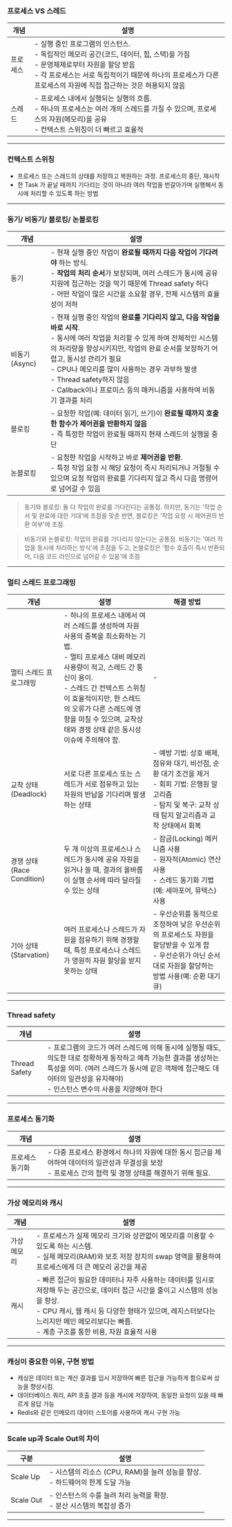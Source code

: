 ### 프로세스 VS 스레드

| 개념     | 설명                                                                                                                                                                                                                                                  |
| -------- | ----------------------------------------------------------------------------------------------------------------------------------------------------------------------------------------------------------------------------------------------------- |
| 프로세스 | - 실행 중인 프로그램의 인스턴스. <br>- 독립적인 메모리 공간(코드, 데이터, 힙, 스택)을 가짐 <br>- 운영체제로부터 자원을 할당 받음 <br>- 각 프로세스는 서로 독립적이기 때문에 하나의 프로세스가 다른 프로세스의 자원에 직접 접근하는 것은 허용되지 않음 |
| 스레드   | - 프로세스 내에서 실행되는 실행의 흐름. <br>- 하나의 프로세스는 여러 개의 스레드를 가질 수 있으며, 프로세스의 자원(메모리)을 공유 <br>- 컨텍스트 스위칭이 더 빠르고 효율적                                                                            |

---

### 컨텍스트 스위칭

- 프로세스 또는 스레드의 상태를 저장하고 복원하는 과정. 프로세스의 중단, 재시작
- 한 Task 가 끝날 때까지 기다리는 것이 아니라 여러 작업을 번갈아가며 실행해서 동시에 처리할 수 있도록 하는 방법

---

### 동기/ 비동기/ 블로킹/ 논블로킹

| 개념          | 설명                                                                                                                                                                                                                                                                                                                                                                           |
| ------------- | ------------------------------------------------------------------------------------------------------------------------------------------------------------------------------------------------------------------------------------------------------------------------------------------------------------------------------------------------------------------------------ |
| 동기          | - 현재 실행 중인 작업이 **완료될 때까지 다음 작업이 기다려야** 하는 방식. <br>- **작업의 처리 순서**가 보장되며, 여러 스레드가 동시에 공유 지원에 접근하는 것을 막기 때문에 Thread safety 하다<br>- 어떤 작업이 많은 시간을 소요할 경우, 전체 시스템의 효율성이 저하                                                                                                           |
| 비동기(Async) | - 현재 실행 중인 작업의 **완료를 기다리지 않고, 다음 작업을 바로 시작**. <br>- 동시에 여러 작업을 처리할 수 있게 하여 전체적인 시스템의 처리량을 향상시키지만, 작업의 완료 순서를 보장하기 어렵고, 동시성 관리가 필요 <br>- CPU나 메모리를 많이 사용하는 경우 과부하 발생 <br>- Thread safety하지 않음 <br>- Callback이나 프로미스 등의 매커니즘을 사용하여 비동기 결과를 처리 |
| 블로킹        | - 요청한 작업(예: 데이터 읽기, 쓰기)이 **완료될 때까지 호출한 함수가 제어권을 반환하지 않음** <br>- 즉 특정한 작업이 완료될 때까지 현재 스레드의 실행을 중단                                                                                                                                                                                                                   |
| 논블로킹      | - 요청한 작업을 시작하고 바로 **제어권을 반환**. <br>- 특정 작업 요청 시 해당 요청이 즉시 처리되거나 거절될 수 있으며 요청 작업의 완료를 기다리지 않고 즉시 다음 명령어로 넘어갈 수 있음                                                                                                                                                                                       |

> 동기와 블로킹: 둘 다 작업의 완료를 기다린다는 공통점. 하지만, 동기는 '작업 순서 및 완료에 대한 기대'에 초점을 맞춘 반면, 블로킹은 '작업 요청 시 제어권의 반환 여부'에 초점.

> 비동기와 논블로킹: 작업의 완료를 기다리지 않는다는 공통점. 비동기는 '여러 작업을 동시에 처리하는 방식'에 초점을 두고, 논블로킹은 '함수 호출이 즉시 반환되어, 다음 코드 라인으로 넘어갈 수 있음'에 초점

---

### 멀티 스레드 프로그래밍

| 개념                       | 설명                                                                                                                                                                                                                                                                                                                   | 해결 방법                                                                                                                                                            |
| -------------------------- | ---------------------------------------------------------------------------------------------------------------------------------------------------------------------------------------------------------------------------------------------------------------------------------------------------------------------- | -------------------------------------------------------------------------------------------------------------------------------------------------------------------- |
| 멀티 스레드 프로그래밍     | - 하나의 프로세스 내에서 여러 스레드를 생성하여 자원 사용의 중복을 최소화하는 기법. <br>- 멀티 프로세스 대비 메모리 사용량이 적고, 스레드 간 통신이 용이. <br>- 스레드 간 컨텍스트 스위칭이 효율적이지만, 한 스레드의 오류가 다른 스레드에 영향을 미칠 수 있으며, 교착상태와 경쟁 상태 같은 동시성 이슈에 주의해야 함. | -                                                                                                                                                                    |
| 교착 상태 (Deadlock)       | 서로 다른 프로세스 또는 스레드가 서로 점유하고 있는 자원의 반납을 기다리며 발생하는 상태                                                                                                                                                                                                                               | - 예방 기법: 상호 배제, 점유와 대기, 비선점, 순환 대기 조건을 제거 <br>- 회피 기법: 은행원 알고리즘 <br>- 탐지 및 복구: 교착 상태 탐지 알고리즘과 교착 상태에서 회복 |
| 경쟁 상태 (Race Condition) | 두 개 이상의 프로세스나 스레드가 동시에 공유 자원을 읽거나 쓸 때, 결과의 올바름이 실행 순서에 따라 달라질 수 있는 상태                                                                                                                                                                                                 | - 잠금(Locking) 메커니즘 사용<br>- 원자적(Atomic) 연산 사용<br>- 스레드 동기화 기법(예: 세마포어, 뮤텍스) 사용                                                       |
| 기아 상태 (Starvation)     | 여러 프로세스나 스레드가 자원을 점유하기 위해 경쟁할 때, 특정 프로세스나 스레드가 영원히 자원 할당을 받지 못하는 상태                                                                                                                                                                                                  | - 우선순위를 동적으로 조정하여 낮은 우선순위의 프로세스도 자원을 할당받을 수 있게 함<br>- 우선순위가 아닌 순서대로 자원을 할당하는 방법 사용(예: 순환 대기 큐)       |

---

### Thread safety

| 개념          | 설명                                                                                                                                                                                                                                                |
| ------------- | --------------------------------------------------------------------------------------------------------------------------------------------------------------------------------------------------------------------------------------------------- |
| Thread Safety | - 프로그램의 코드가 여러 스레드에 의해 동시에 실행될 때도, 의도한 대로 정확하게 동작하고 예측 가능한 결과를 생성하는 특성을 의미. (여러 스레드가 동시에 같은 객체에 접근해도 데이터의 일관성을 유지해야)<br> - 인스턴스 변수의 사용을 지양해야 한다 |

---

### 프로세스 동기화

| 개념            | 설명                                                                                                                                                         |
| --------------- | ------------------------------------------------------------------------------------------------------------------------------------------------------------ |
| 프로세스 동기화 | - 다중 프로세스 환경에서 하나의 자원에 대한 동시 접근을 제어하여 데이터의 일관성과 무결성을 보장 <br>- 프로세스 간의 협력 및 경쟁 상태를 해결하기 위해 필요. |

---

### 가상 메모리와 캐시

| 개념        | 설명                                                                                                                                                                                                                                                                            |
| ----------- | ------------------------------------------------------------------------------------------------------------------------------------------------------------------------------------------------------------------------------------------------------------------------------- |
| 가상 메모리 | - 프로세스가 실제 메모리 크기와 상관없이 메모리를 이용할 수 있도록 하는 시스템. <br>- 실제 메모리(RAM)와 보조 저장 장치의 swap 영역을 활용하여 프로세스에게 더 큰 메모리 공간을 제공                                                                                            |
| 캐시        | - 빠른 접근이 필요한 데이터나 자주 사용하는 데이터를 임시로 저장해 두는 공간으로, 데이터 접근 시간을 줄이고 시스템의 성능을 향상.<br>- CPU 캐시, 웹 캐시 등 다양한 형태가 있으며, 레지스터보다는 느리지만 메인 메모리보다는 빠름. <br>- 계층 구조를 통한 비용, 자원 효율적 사용 |

---

### 캐싱이 중요한 이유, 구현 방법

- 캐싱은 데이터 또는 계산 결과를 임시 저장하여 빠른 접근을 가능하게 함으로써 성능을 향상시킴.
- 데이터베이스 쿼리, API 호출 결과 등을 캐시에 저장하여, 동일한 요청이 있을 때 빠르게 응답 가능
- Redis와 같은 인메모리 데이터 스토어를 사용하여 캐시 구현 가능

---

### Scale up과 Scale Out의 차이

| 구분      | 설명                                                                             |
| --------- | -------------------------------------------------------------------------------- |
| Scale Up  | - 시스템의 리소스 (CPU, RAM)을 늘려 성능을 향상. <br>- 하드웨어의 한계 도달 가능 |
| Scale Out | - 인스턴스의 수를 늘려 처리 능력을 확장. <br>- 분산 시스템의 복잡성 증가         |

---
